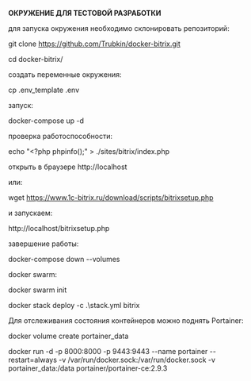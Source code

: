 <b>ОКРУЖЕНИЕ ДЛЯ ТЕСТОВОЙ РАЗРАБОТКИ</b>

для запуска окружения необходимо склонировать репозиторий: 

git clone https://github.com/Trubkin/docker-bitrix.git

cd docker-bitrix/ 

создать переменные окружения: 

cp .env_template .env

запуск: 

docker-compose up -d

проверка работоспособности:

echo "<?php phpinfo();" > ./sites/bitrix/index.php

открыть в браузере http://localhost

или: 

wget https://www.1c-bitrix.ru/download/scripts/bitrixsetup.php

и запускаем:

http://localhost/bitrixsetup.php

завершение работы:

docker-compose down --volumes

docker swarm:

docker swarm init

docker stack deploy -c .\stack.yml bitrix

Для отслеживания состояния контейнеров можно поднять Portainer:

docker volume create portainer_data

docker run -d -p 8000:8000 -p 9443:9443 --name portainer --restart=always -v /var/run/docker.sock:/var/run/docker.sock -v portainer_data:/data portainer/portainer-ce:2.9.3